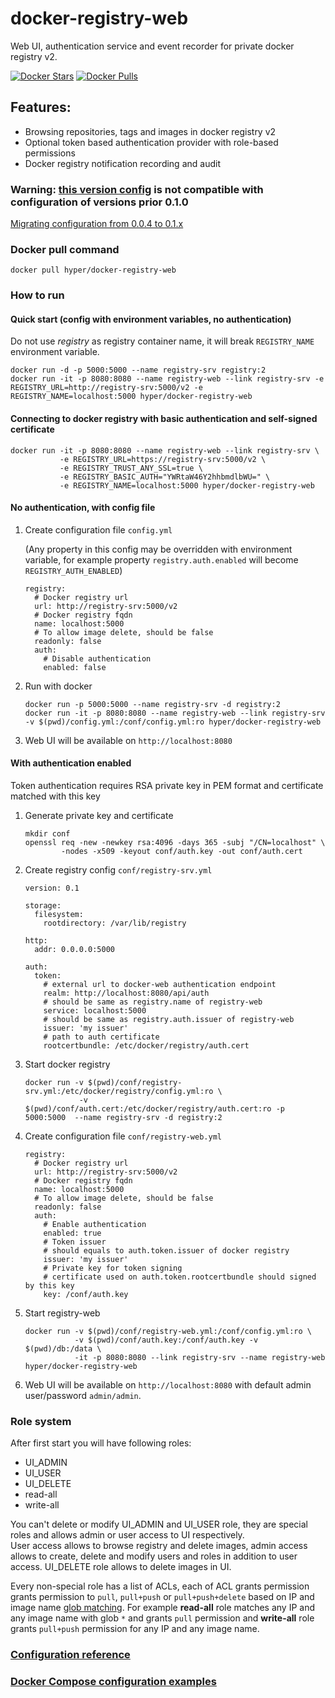 # docker-registry-web

Web UI, authentication service and event recorder for private docker registry v2.

[![Docker Stars](https://img.shields.io/docker/stars/hyper/docker-registry-web.svg?maxAge=86400)](https://hub.docker.com/r/hyper/docker-registry-web/) [![Docker Pulls](https://img.shields.io/docker/pulls/hyper/docker-registry-web.svg?maxAge=86400)](https://hub.docker.com/r/hyper/docker-registry-web/)

## Features:

  * Browsing repositories, tags and images in docker registry v2
  * Optional token based authentication provider with role-based permissions
  * Docker registry notification recording and audit

### Warning: [this version config](https://github.com/mkuchin/docker-registry-web/blob/master/web-app/WEB-INF/config.yml) is not compatible with configuration of versions prior 0.1.0
   [Migrating configuration from 0.0.4 to 0.1.x](https://github.com/mkuchin/docker-registry-web/wiki/Migrating-configuration) 

### Docker pull command
    
    docker pull hyper/docker-registry-web
        
### How to run

#### Quick start (config with environment variables, no authentication)

Do not use _registry_ as registry container name, it will break `REGISTRY_NAME` environment variable.
     
    docker run -d -p 5000:5000 --name registry-srv registry:2
    docker run -it -p 8080:8080 --name registry-web --link registry-srv -e REGISTRY_URL=http://registry-srv:5000/v2 -e REGISTRY_NAME=localhost:5000 hyper/docker-registry-web 

#### Connecting to docker registry with basic authentication and self-signed certificate
    docker run -it -p 8080:8080 --name registry-web --link registry-srv \
               -e REGISTRY_URL=https://registry-srv:5000/v2 \
               -e REGISTRY_TRUST_ANY_SSL=true \
               -e REGISTRY_BASIC_AUTH="YWRtaW46Y2hhbmdlbWU=" \
               -e REGISTRY_NAME=localhost:5000 hyper/docker-registry-web
    

#### No authentication, with config file
 
 1. Create configuration file `config.yml`
    
    (Any property in this config may be overridden with environment variable, for example
     property `registry.auth.enabled` will become `REGISTRY_AUTH_ENABLED`)   
      
        registry:
          # Docker registry url
          url: http://registry-srv:5000/v2
          # Docker registry fqdn
          name: localhost:5000
          # To allow image delete, should be false
          readonly: false
          auth:
            # Disable authentication
            enabled: false
      
 2. Run with docker
        
        docker run -p 5000:5000 --name registry-srv -d registry:2
        docker run -it -p 8080:8080 --name registry-web --link registry-srv -v $(pwd)/config.yml:/conf/config.yml:ro hyper/docker-registry-web

 3. Web UI will be available on `http://localhost:8080` 
  
#### With authentication enabled

 Token authentication requires RSA private key in PEM format and certificate matched with this key
 
 1. Generate private key and certificate
        
        mkdir conf
        openssl req -new -newkey rsa:4096 -days 365 -subj "/CN=localhost" \
                -nodes -x509 -keyout conf/auth.key -out conf/auth.cert
 
 2. Create registry config `conf/registry-srv.yml`
        
        version: 0.1    
        
        storage:
          filesystem:
            rootdirectory: /var/lib/registry
            
        http:
          addr: 0.0.0.0:5000   
            
        auth:
          token:
            # external url to docker-web authentication endpoint
            realm: http://localhost:8080/api/auth
            # should be same as registry.name of registry-web
            service: localhost:5000
            # should be same as registry.auth.issuer of registry-web
            issuer: 'my issuer'
            # path to auth certificate
            rootcertbundle: /etc/docker/registry/auth.cert
            
 3. Start docker registry
         
        docker run -v $(pwd)/conf/registry-srv.yml:/etc/docker/registry/config.yml:ro \
                    -v $(pwd)/conf/auth.cert:/etc/docker/registry/auth.cert:ro -p 5000:5000  --name registry-srv -d registry:2    
                         
 4. Create configuration file `conf/registry-web.yml`
        
        registry:
          # Docker registry url
          url: http://registry-srv:5000/v2
          # Docker registry fqdn
          name: localhost:5000
          # To allow image delete, should be false
          readonly: false
          auth:
            # Enable authentication
            enabled: true
            # Token issuer
            # should equals to auth.token.issuer of docker registry
            issuer: 'my issuer'
            # Private key for token signing
            # certificate used on auth.token.rootcertbundle should signed by this key
            key: /conf/auth.key
     
 5. Start registry-web
 
        docker run -v $(pwd)/conf/registry-web.yml:/conf/config.yml:ro \
                   -v $(pwd)/conf/auth.key:/conf/auth.key -v $(pwd)/db:/data \
                   -it -p 8080:8080 --link registry-srv --name registry-web hyper/docker-registry-web
 
 6. Web UI will be available on `http://localhost:8080` with default admin user/password `admin/admin`.
 
### Role system 
 
After first start you will have following roles:

- UI_ADMIN
- UI_USER
- UI_DELETE
- read-all
- write-all

You can't delete or modify UI_ADMIN and UI_USER role, they are special roles and allows admin or user access to UI respectively.  
User access allows to browse registry and delete images, admin access allows to create, delete and modify users and roles in addition to user access.
UI_DELETE role allows to delete images in UI. 

Every non-special role has a list of ACLs, each of ACL grants permission grants permission to `pull`, `pull+push` or `pull+push+delete` 
based on IP and image name [glob matching](https://github.com/mkuchin/docker-registry-web/wiki/Glob-matching).
For example **read-all** role matches any IP and any image name with glob `*` and grants `pull` permission and
**write-all** role grants `pull+push` permission for any IP and any image name. 

### [Configuration reference](https://github.com/mkuchin/docker-registry-web/blob/master/web-app/WEB-INF/config.yml)

### [Docker Compose configuration examples](https://github.com/mkuchin/docker-registry-web/tree/master/examples)
